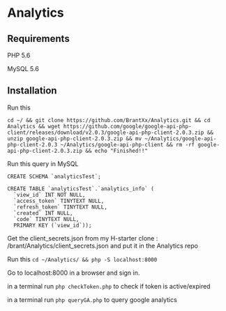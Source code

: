 # Analytics

## Requirements
PHP 5.6

MySQL 5.6

## Installation
Run this

``` cd ~/ && git clone https://github.com/BrantXx/Analytics.git && cd Analytics && wget https://github.com/google/google-api-php-client/releases/download/v2.0.3/google-api-php-client-2.0.3.zip && unzip google-api-php-client-2.0.3.zip && mv ~/Analytics/google-api-php-client-2.0.3 ~/Analytics/google-api-php-client && rm -rf google-api-php-client-2.0.3.zip && echo "Finished!!" ```

Run this query in MySQL
```
CREATE SCHEMA `analyticsTest`;

CREATE TABLE `analyticsTest`.`analytics_info` (
  `view_id` INT NOT NULL,
  `access_token` TINYTEXT NULL,
  `refresh_token` TINYTEXT NULL,
  `created` INT NULL,
  `code` TINYTEXT NULL,
  PRIMARY KEY (`view_id`));
```

Get the client_secrets.json from my H-starter clone : /brant/Analytics/client_secrets.json and put it in the Analytics repo

Run this ``` cd ~/Analytics/ && php -S localhost:8000 ```

Go to localhost:8000 in a browser and sign in.

in a terminal run ```php checkToken.php``` to check if token is active/expired

in a terminal run ```php queryGA.php``` to query google analytics
